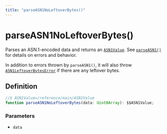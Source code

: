 ```yaml
---
title: "parseASN1NoLeftoverBytes()"
---
```


# parseASN1NoLeftoverBytes()

Parses an ASN.1-encoded data and returns an [`ASN1Value`](/reference/main/ASN1Value). See [`parseASN1()`](/reference/main/decodeASN1) for details on errors and behavior.

In addition to errors thrown by `parseASN1()`, it will also throw [`ASN1LeftoverBytesError`](/reference/main/ASN1LeftoverBytesError) if there are any leftover bytes.

## Definition

```ts
//$ ASN1Value=/reference/main/ASN1Value
function parseASN1NoLeftoverBytes(data: Uint8Array): $$ASN1Value;
```

### Parameters

- `data`

